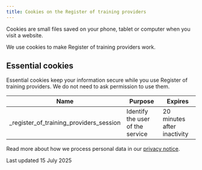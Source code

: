 ```yaml
---
title: Cookies on the Register of training providers
---
```


Cookies are small files saved on your phone, tablet or computer when you visit a website.

We use cookies to make Register of training providers work.

## Essential cookies

Essential cookies keep your information secure while you use Register of training providers. We do not need to ask permission to use them.

|Name|Purpose|Expires|
|---|---|---|
|\_register\_of\_training\_providers\_session|Identify the user of the service|20 minutes after inactivity|

Read more about how we process personal data in our [privacy notice](/privacy).

Last updated 15 July 2025
